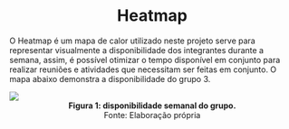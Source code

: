 # <center>Heatmap
O Heatmap é um mapa de calor utilizado neste projeto serve para representar visualmente a disponibilidade dos integrantes durante a semana, assim, é possível otimizar o tempo disponível em conjunto para realizar reuniões e atividades que necessitam ser feitas em conjunto. O mapa abaixo demonstra a disponibilidade do grupo 3.     

<img src="_media/heatmap.png">
<figcaption align='center'>
    <b>Figura 1: disponibilidade semanal do grupo.</b>
    <br> 
    Fonte: Elaboração própria
</figcaption>
